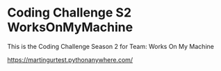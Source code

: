 # Coding Challenge S2 WorksOnMyMachine
This is the Coding Challenge Season 2 for Team:  Works On My Machine

https://martingurtest.pythonanywhere.com/
